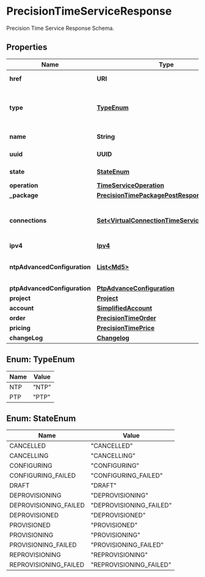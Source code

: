 

# PrecisionTimeServiceResponse

Precision Time Service Response Schema.

## Properties

| Name | Type | Description | Notes |
|------------ | ------------- | ------------- | -------------|
|**href** | **URI** | Precision Time Service URI. |  |
|**type** | [**TypeEnum**](#TypeEnum) | Precision Time Service type refers to the corresponding protocol. |  |
|**name** | **String** | Precision Time Service Name. |  [optional] |
|**uuid** | **UUID** | Precision Time Service UUID. |  |
|**state** | [**StateEnum**](#StateEnum) | Precision Time Service Status. |  |
|**operation** | [**TimeServiceOperation**](TimeServiceOperation.md) |  |  [optional] |
|**_package** | [**PrecisionTimePackagePostResponse**](PrecisionTimePackagePostResponse.md) |  |  |
|**connections** | [**Set&lt;VirtualConnectionTimeServiceResponse&gt;**](VirtualConnectionTimeServiceResponse.md) | Fabric Connections associated with Precision Time Service. |  [optional] |
|**ipv4** | [**Ipv4**](Ipv4.md) |  |  [optional] |
|**ntpAdvancedConfiguration** | [**List&lt;Md5&gt;**](Md5.md) | NTP Advanced configuration - MD5 Authentication. |  [optional] |
|**ptpAdvancedConfiguration** | [**PtpAdvanceConfiguration**](PtpAdvanceConfiguration.md) |  |  [optional] |
|**project** | [**Project**](Project.md) |  |  [optional] |
|**account** | [**SimplifiedAccount**](SimplifiedAccount.md) |  |  [optional] |
|**order** | [**PrecisionTimeOrder**](PrecisionTimeOrder.md) |  |  [optional] |
|**pricing** | [**PrecisionTimePrice**](PrecisionTimePrice.md) |  |  [optional] |
|**changeLog** | [**Changelog**](Changelog.md) |  |  [optional] |



## Enum: TypeEnum

| Name | Value |
|---- | -----|
| NTP | &quot;NTP&quot; |
| PTP | &quot;PTP&quot; |



## Enum: StateEnum

| Name | Value |
|---- | -----|
| CANCELLED | &quot;CANCELLED&quot; |
| CANCELLING | &quot;CANCELLING&quot; |
| CONFIGURING | &quot;CONFIGURING&quot; |
| CONFIGURING_FAILED | &quot;CONFIGURING_FAILED&quot; |
| DRAFT | &quot;DRAFT&quot; |
| DEPROVISIONING | &quot;DEPROVISIONING&quot; |
| DEPROVISIONING_FAILED | &quot;DEPROVISIONING_FAILED&quot; |
| DEPROVISIONED | &quot;DEPROVISIONED&quot; |
| PROVISIONED | &quot;PROVISIONED&quot; |
| PROVISIONING | &quot;PROVISIONING&quot; |
| PROVISIONING_FAILED | &quot;PROVISIONING_FAILED&quot; |
| REPROVISIONING | &quot;REPROVISIONING&quot; |
| REPROVISIONING_FAILED | &quot;REPROVISIONING_FAILED&quot; |



